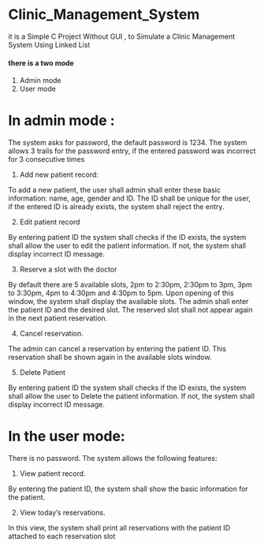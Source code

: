 # Clinic_Management_System
it is a Simple C Project Without GUI , to Simulate a Clinic Management System Using Linked List

#### there is a two mode 
1. Admin mode
2. User mode

#  In admin mode : 

The system asks for password, the default password is 1234. The system allows 3 trails for the password 
entry, if the entered password was incorrect for 3 consecutive times

1. Add new patient record:

To add a new patient, the user shall admin shall enter these basic information: name, age, gender and 
ID. The ID shall be unique for the user, if the entered ID is already exists, the system shall reject the 
entry.

2. Edit patient record

By entering patient ID the system shall checks if the ID exists, the system shall allow the user to edit the 
patient information. If not, the system shall display incorrect ID message.

3. Reserve a slot with the doctor

By default there are 5 available slots, 2pm to 2:30pm, 2:30pm to 3pm, 3pm to 3:30pm, 4pm to 4:30pm
and 4:30pm to 5pm. Upon opening of this window, the system shall display the available slots. The 
admin shall enter the patient ID and the desired slot. The reserved slot shall not appear again in the next 
patient reservation.

4. Cancel reservation.

The admin can cancel a reservation by entering the patient ID. This reservation shall be shown again in 
the available slots window.

5. Delete Patient 

By entering patient ID the system shall checks if the ID exists, the system shall allow the user to Delete the 
patient information. If not, the system shall display incorrect ID message.

# In the user mode:

There is no password. The system allows the following features:

1. View patient record.

By entering the patient ID, the system shall show the basic information for the patient.

2. View today’s reservations.

In this view, the system shall print all reservations with the patient ID attached to each reservation slot
